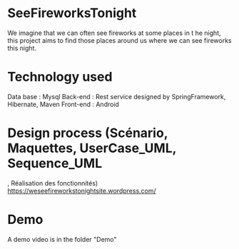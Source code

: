 # SeeFireworksTonight
We imagine that we can often see fireworks at some places in t he night, this project aims to find those places around us where we can see fireworks this night.

# Technology used
Data base : Mysql
Back-end : Rest service designed by SpringFramework, Hibernate, Maven
Front-end : Android

# Design process (Scénario, Maquettes, UserCase_UML, Sequence_UML
, Réalisation des fonctionnités)
https://weseefireworkstonightsite.wordpress.com/

# Demo 
A demo video is in the folder "Demo"
